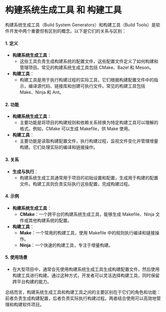 # 构建系统生成工具 和 构建工具

构建系统生成工具（Build System Generators）和构建工具（Build Tools）是软件开发中两个重要但有区别的概念。以下是它们的关系与区别：

#### 1. 定义

* **构建系统生成工具**：
  * 这些工具负责生成构建系统的配置文件，这些配置文件定义了如何构建和管理项目。常见的构建系统生成工具包括 CMake、Bazel 和 Meson。
* **构建工具**：
  * 构建工具是用于执行构建过程的实际工具，它们根据构建配置文件中的指示，编译源代码、链接库和创建可执行文件。常见的构建工具包括 Make、Ninja 和 Ant。

#### 2. 功能

* **构建系统生成工具**：
  * 主要功能是将项目的构建规则和依赖关系转换为特定构建工具可以理解的格式。例如，CMake 可以生成 Makefile，供 Make 使用。
* **构建工具**：
  * 主要功能是读取构建配置文件，执行构建过程，监视文件变化并管理增量构建。它们处理实际的编译和链接操作。

#### 3. 关系

* **生成与执行**：
  * 构建系统生成工具通常用于项目的初始设置和配置，生成用于构建的配置文件。构建工具则负责实际执行这些配置，完成构建过程。

#### 4. 示例

* **构建系统生成工具**：
  * **CMake**：一个跨平台的构建系统生成工具，能够生成 Makefile、Ninja 文件或其他构建系统的配置。
* **构建工具**：
  * **Make**：一个常用的构建工具，使用 Makefile 中的规则执行编译和链接操作。
  * **Ninja**：一个快速的构建工具，专注于增量构建。

#### 5. 使用场景

* 在大型项目中，通常会先使用构建系统生成工具生成构建配置文件，然后使用构建工具进行构建。通过这种方式，开发者可以灵活选择构建工具，同时保留跨平台构建的能力。

总结而言，构建系统生成工具和构建工具之间的主要区别在于它们的角色和功能：前者负责生成构建配置，后者负责实际执行构建过程。两者结合使用可以高效地管理和构建软件项目。
